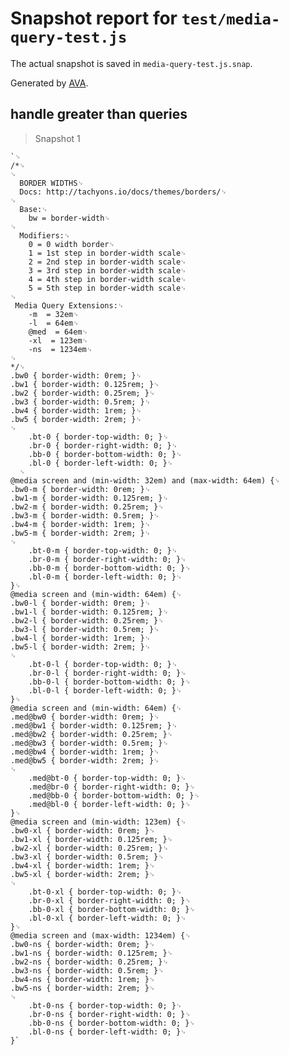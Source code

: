 # Snapshot report for `test/media-query-test.js`

The actual snapshot is saved in `media-query-test.js.snap`.

Generated by [AVA](https://ava.li).

## handle greater than queries

> Snapshot 1

    `␊
    /*␊
    ␊
      BORDER WIDTHS␊
      Docs: http://tachyons.io/docs/themes/borders/␊
    ␊
      Base:␊
        bw = border-width␊
    ␊
      Modifiers:␊
        0 = 0 width border␊
        1 = 1st step in border-width scale␊
        2 = 2nd step in border-width scale␊
        3 = 3rd step in border-width scale␊
        4 = 4th step in border-width scale␊
        5 = 5th step in border-width scale␊
    ␊
     Media Query Extensions:␊
        -m  = 32em␊
        -l  = 64em␊
        @med  = 64em␊
        -xl  = 123em␊
        -ns  = 1234em␊
    ␊
    */␊
    .bw0 { border-width: 0rem; }␊
    .bw1 { border-width: 0.125rem; }␊
    .bw2 { border-width: 0.25rem; }␊
    .bw3 { border-width: 0.5rem; }␊
    .bw4 { border-width: 1rem; }␊
    .bw5 { border-width: 2rem; }␊
    ␊
        .bt-0 { border-top-width: 0; }␊
        .br-0 { border-right-width: 0; }␊
        .bb-0 { border-bottom-width: 0; }␊
        .bl-0 { border-left-width: 0; }␊
      ␊
    @media screen and (min-width: 32em) and (max-width: 64em) {␊
    .bw0-m { border-width: 0rem; }␊
    .bw1-m { border-width: 0.125rem; }␊
    .bw2-m { border-width: 0.25rem; }␊
    .bw3-m { border-width: 0.5rem; }␊
    .bw4-m { border-width: 1rem; }␊
    .bw5-m { border-width: 2rem; }␊
    ␊
        .bt-0-m { border-top-width: 0; }␊
        .br-0-m { border-right-width: 0; }␊
        .bb-0-m { border-bottom-width: 0; }␊
        .bl-0-m { border-left-width: 0; }␊
    }␊
    @media screen and (min-width: 64em) {␊
    .bw0-l { border-width: 0rem; }␊
    .bw1-l { border-width: 0.125rem; }␊
    .bw2-l { border-width: 0.25rem; }␊
    .bw3-l { border-width: 0.5rem; }␊
    .bw4-l { border-width: 1rem; }␊
    .bw5-l { border-width: 2rem; }␊
    ␊
        .bt-0-l { border-top-width: 0; }␊
        .br-0-l { border-right-width: 0; }␊
        .bb-0-l { border-bottom-width: 0; }␊
        .bl-0-l { border-left-width: 0; }␊
    }␊
    @media screen and (min-width: 64em) {␊
    .med@bw0 { border-width: 0rem; }␊
    .med@bw1 { border-width: 0.125rem; }␊
    .med@bw2 { border-width: 0.25rem; }␊
    .med@bw3 { border-width: 0.5rem; }␊
    .med@bw4 { border-width: 1rem; }␊
    .med@bw5 { border-width: 2rem; }␊
    ␊
        .med@bt-0 { border-top-width: 0; }␊
        .med@br-0 { border-right-width: 0; }␊
        .med@bb-0 { border-bottom-width: 0; }␊
        .med@bl-0 { border-left-width: 0; }␊
    }␊
    @media screen and (min-width: 123em) {␊
    .bw0-xl { border-width: 0rem; }␊
    .bw1-xl { border-width: 0.125rem; }␊
    .bw2-xl { border-width: 0.25rem; }␊
    .bw3-xl { border-width: 0.5rem; }␊
    .bw4-xl { border-width: 1rem; }␊
    .bw5-xl { border-width: 2rem; }␊
    ␊
        .bt-0-xl { border-top-width: 0; }␊
        .br-0-xl { border-right-width: 0; }␊
        .bb-0-xl { border-bottom-width: 0; }␊
        .bl-0-xl { border-left-width: 0; }␊
    }␊
    @media screen and (max-width: 1234em) {␊
    .bw0-ns { border-width: 0rem; }␊
    .bw1-ns { border-width: 0.125rem; }␊
    .bw2-ns { border-width: 0.25rem; }␊
    .bw3-ns { border-width: 0.5rem; }␊
    .bw4-ns { border-width: 1rem; }␊
    .bw5-ns { border-width: 2rem; }␊
    ␊
        .bt-0-ns { border-top-width: 0; }␊
        .br-0-ns { border-right-width: 0; }␊
        .bb-0-ns { border-bottom-width: 0; }␊
        .bl-0-ns { border-left-width: 0; }␊
    }`
